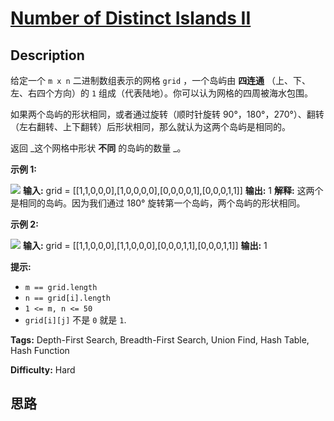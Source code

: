 # [Number of Distinct Islands II][title]

## Description

给定一个 `m x n` 二进制数组表示的网格 `grid` ，一个岛屿由 **四连通** （上、下、左、右四个方向）的 `1`
组成（代表陆地）。你可以认为网格的四周被海水包围。

如果两个岛屿的形状相同，或者通过旋转（顺时针旋转 90°，180°，270°）、翻转（左右翻转、上下翻转）后形状相同，那么就认为这两个岛屿是相同的。

返回 _这个网格中形状 **不同** 的岛屿的数量 _。



**示例 1:**

![](https://assets.leetcode.com/uploads/2021/05/01/distinctisland2-1-grid.jpg)
            **输入:** grid = [[1,1,0,0,0],[1,0,0,0,0],[0,0,0,0,1],[0,0,0,1,1]]    **输出:** 1    **解释:** 这两个是相同的岛屿。因为我们通过 180° 旋转第一个岛屿，两个岛屿的形状相同。    

**示例 2:**

![](https://assets.leetcode.com/uploads/2021/05/01/distinctisland1-1-grid.jpg)
            **输入:** grid = [[1,1,0,0,0],[1,1,0,0,0],[0,0,0,1,1],[0,0,0,1,1]]    **输出:** 1    



**提示:**

  * `m == grid.length`
  * `n == grid[i].length`
  * `1 <= m, n <= 50`
  * `grid[i][j]` 不是 `0` 就是 `1`.


**Tags:** Depth-First Search, Breadth-First Search, Union Find, Hash Table, Hash Function

**Difficulty:** Hard

## 思路

[title]: https://leetcode-cn.com/problems/number-of-distinct-islands-ii
